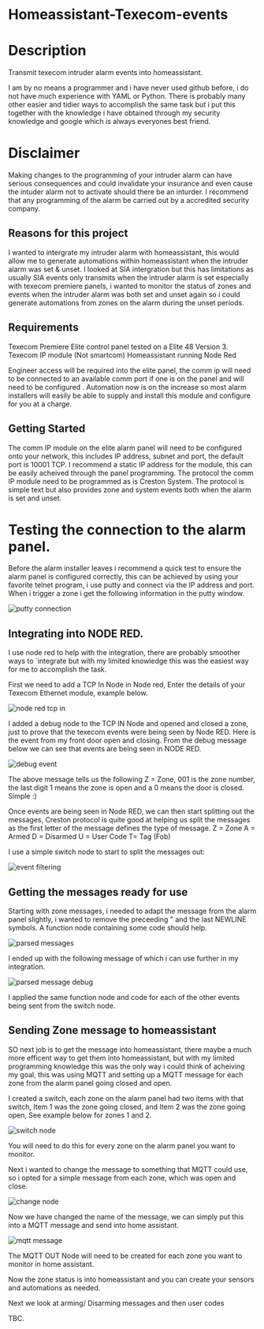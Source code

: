 # Homeassistant-Texecom-events

# Description
Transmit texecom intruder alarm events into homeassistant. 

I am by no means a programmer and i have never used github before, i do not have much experience with YAML or Python. There is probably many other easier and tidier ways to accomplish the same task but i put this together with the knowledge i have obtained through my security knowledge and google which is always everyones best friend. 

# Disclaimer

Making changes to the programming of your intruder alarm can have serious consequences and could invalidate your insurance and even cause the intuder alarm not to activate should there be an inturder. I recommend that any programming of the alarm be carried out by a accredited security company.

## Reasons for this project
I wanted to intergrate my intruder alarm with homeassistant, this would allow me to generate automations within homeassistant when the intruder alarm was set & unset. 
I looked at SIA intergration but this has limitations as usually SIA events only transmits when the intruder alarm is set especially with texecom premiere panels, i wanted to monitor the status of zones and events when the intruder alarm was both set and unset again so i could generate automations from zones on the alarm during the unset periods.

## Requirements

Texecom Premiere Elite control panel tested on a Elite 48 Version 3.
Texecom IP module (Not smartcom)
Homeassistant running Node Red

Engineer access will be required into the elite panel, the comm ip will need to be connected to an available comm port if one is on the panel and will need to be configured .
Automation now is on the increase so most alarm installers will easily be able to supply and install this module and configure for you at a charge.

## Getting Started

The comm IP module on the elite alarm panel will need to be configured onto your network, this includes IP address, subnet and port, the default port is 10001 TCP. I recommend a static IP address for the module, this can be easily acheived through the panel programming.
The protocol the comm IP module need to be programmed as is Creston System. The protocol is simple text but also provides zone and system events both when the alarm is set and unset.

# Testing the connection to the alarm panel.

Before the alarm installer leaves i recommend a quick test to ensure the alarm panel is configured correctly, this can be achieved by using your favorite telnet program, i use putty and connect via the IP address and port. When i trigger a zone i get the following information in the putty window.

![putty connection](https://user-images.githubusercontent.com/53712651/127568327-939233dc-7dd4-4239-97d8-2adec89e4045.PNG)

## Integrating into NODE RED.

I use node red to help with the integration, there are probably smoother ways to `integrate but with my limited knowledge this was the easiest way for me to accomplish the task.

First we need to add a TCP In Node in Node red, Enter the details of your Texecom Ethernet module, example below.

![node red tcp in](https://github.com/sutty74/Homeassistant-Texecom-events/assets/53712651/440d1e3c-9562-4984-847d-897f234328fd)

I added a debug node to the TCP IN Node and opened and closed a zone, just to prove that the texecom events were being seen by Node RED. Here is the event from my front door open and closing. From the debug message below we can see that events are being seen in NODE RED.

![debug event](https://github.com/sutty74/Homeassistant-Texecom-events/assets/53712651/dc4db819-e1ab-4a15-8fd2-88fcb7fa04b5)

The above message tells us the following Z = Zone, 001 is the zone number, the last digit 1 means the zone is open and a 0 means the door is closed. Simple :) 

Once events are being seen in Node RED, we can then start splitting out the messages, Creston protocol is quite good at helping us split the messages as the first letter of the message defines the type of message.
Z = Zone
A = Armed
D = Disarmed
U = User Code
T= Tag (Fob)

I use a simple switch node to start to split the messages out:

![event filtering](https://github.com/sutty74/Homeassistant-Texecom-events/assets/53712651/1260112b-79d3-4236-b9fa-d71e0f1fbc0a)

## Getting the messages ready for use

Starting with zone messages, i needed to adapt the message from the alarm panel slightly, i wanted to remove the preceeding " and the last NEWLINE symbols. A function node containing some code should help.

![parsed messages](https://github.com/sutty74/Homeassistant-Texecom-events/assets/53712651/5a2c7bdf-1063-465f-8949-78478f6f6bfd)


I ended up with the following message of which i can use further in my integration.

![parsed message debug](https://github.com/sutty74/Homeassistant-Texecom-events/assets/53712651/24b2e667-bd1a-4011-b2ae-fb5c09aac231)

I applied the same function node and code for each of the other events being sent from the switch node.

## Sending Zone message to homeassistant

SO next job is to get the message into homeassistant, there maybe a much more efficent way to get them into homeassistant, but with my limited programming knowledge this was the only way i could think of acheiving my goal, this was using MQTT and setting up a MQTT message for each zone from the alarm panel going closed and open.

I created a switch, each zone on the alarm panel had two items with that switch, Item 1 was the zone going closed, and Item 2 was the zone going open, See example below for zones 1 and 2.

![switch node](https://github.com/sutty74/Homeassistant-Texecom-events/assets/53712651/60da1061-39a5-4d2c-9016-9b076a5f9ec9)

You will need to do this for every zone on the alarm panel you want to monitor.

Next i wanted to change the message to something that MQTT could use, so i opted for a simple message from each zone, which was open and close.

![change node](https://github.com/sutty74/Homeassistant-Texecom-events/assets/53712651/c55d643f-2b8d-4e45-b15c-b6bfd4c0a940)

Now we have changed the name of the message, we can simply put this into a MQTT message and send into home assistant.

![mqtt message](https://github.com/sutty74/Homeassistant-Texecom-events/assets/53712651/3a6f9fd8-09a1-49cb-9422-20bc98678a4d)

The MQTT OUT Node will need to be created for each zone you want to monitor in home assistant.

Now the zone status is into homeassistant and you can create your sensors and automations as needed.


Next we look at arming/ Disarming messages and then user codes

TBC.
